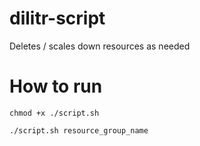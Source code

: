 # dilitr-script
Deletes / scales down resources as needed

# How to run
```chmod +x ./script.sh```

```./script.sh resource_group_name```
